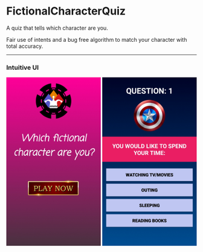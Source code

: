 # FictionalCharacterQuiz
A quiz that tells which character are you.

Fair use of intents and a bug free algorithm to match your character with total accuracy.

***

<h3>Intuitive UI</h3>

<div class="row">
      <img src="/app/Screenshot_20200924-180353_Fictional%20Character%20Quiz.jpg" width="250" title="Game Title">
      <img src="/app/Screenshot_20200924-183406_Fictional%20Character%20Quiz.jpg" width="250" title="Question 1">     
</div>
